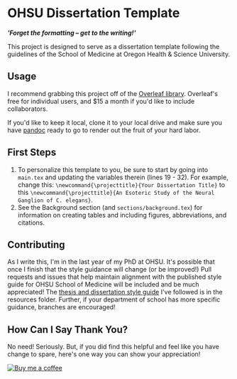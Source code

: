 # OHSU Dissertation Template

***'Forget the formatting – get to the writing!'***

This project is designed to serve as a dissertation template following the guidelines of the School of Medicine at Oregon Health & Science University.

## Usage

I recommend grabbing this project off of the [Overleaf library](https://www.overleaf.com/latex/templates/ohsu-dissertation-template/xhgmkwmftkrs). Overleaf's free for individual users, and $15 a month if you'd like to include collaborators. 

If you'd like to keep it local, clone it to your local drive and make sure you have [pandoc](https://pandoc.org/) ready to go to render out the fruit of your hard labor.

## First Steps

1. To personalize this template to you, be sure to start by going into `main.tex` and updating the variables therein (lines 19 - 32). For example, change this:
`\newcommand{\projecttitle}{Your Dissertation Title}` to this `\newcommand{\projecttitle}{An Esoteric Study of the Neural Ganglion of C. elegans}`.
2. See the Background section (and `sections/background.tex`) for information on creating tables and including figures, abbreviations, and citations.

## Contributing

As I write this, I'm in the last year of my PhD at OHSU. It's possible that once I finish that the style guidance will change (or be improved!) Pull requests and issues that help maintain alignment with the published style guide for OHSU School of Medicine will be included and be much appreciated! The [thesis and dissertation style guide](https://github.com/greenstick/ohsu-dissertation-template/blob/main/resources/preparation-of-dissertation-and-thesis.pdf) I've followed is in the resources folder. Further, if your department of school has more specific guidance, branches are encouraged!

## How Can I Say Thank You?

No need! Seriously. But, if you did find this helpful and feel like you have change to spare, here's one way you can show your appreciation!

[![Buy me a coffee][buymeacoffee-icon]][buymeacoffee-link]

[buymeacoffee-link]: https://www.buymeacoffee.com/O1TrCFSXa
[buymeacoffee-icon]: https://www.buymeacoffee.com/assets/img/custom_images/purple_img.png
